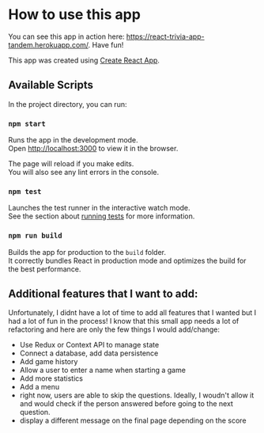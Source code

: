 # How to use this app

You can see this app in action here: https://react-trivia-app-tandem.herokuapp.com/. Have fun!

This app was created using [Create React App](https://github.com/facebook/create-react-app).

## Available Scripts

In the project directory, you can run:

### `npm start`

Runs the app in the development mode.\
Open [http://localhost:3000](http://localhost:3000) to view it in the browser.

The page will reload if you make edits.\
You will also see any lint errors in the console.

### `npm test`

Launches the test runner in the interactive watch mode.\
See the section about [running tests](https://facebook.github.io/create-react-app/docs/running-tests) for more information.

### `npm run build`

Builds the app for production to the `build` folder.\
It correctly bundles React in production mode and optimizes the build for the best performance.

## Additional features that I want to add:

Unfortunately, I didnt have a lot of time to add all features that I wanted but I had a lot of fun in the process! I know that this small app needs a lot of refactoring and here are only the few things I would add/change:

- Use Redux or Context API to manage state
- Connect a database, add data persistence
- Add game history
- Allow a user to enter a name when starting a game
- Add more statistics
- Add a menu
- right now, users are able to skip the questions. Ideally, I woudn't allow it and would check if the person answered before going to the next question.
- display a different message on the final page depending on the score


